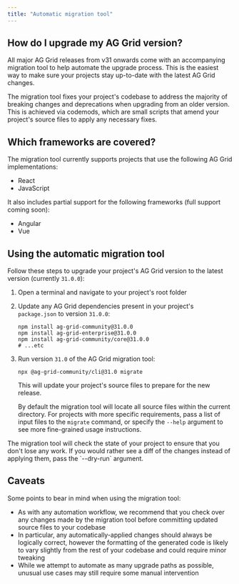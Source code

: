```yaml
---
title: "Automatic migration tool"
---
```


## How do I upgrade my AG Grid version?

All major AG Grid releases from v31 onwards come with an accompanying migration tool to help automate the upgrade process. This is the easiest way to make sure your projects stay up-to-date with the latest AG Grid changes.

The migration tool fixes your project's codebase to address the majority of breaking changes and deprecations when upgrading from an older version. This is achieved via codemods, which are small scripts that amend your project's source files to apply any necessary fixes.

## Which frameworks are covered?

The migration tool currently supports projects that use the following AG Grid implementations:

- React
- JavaScript

It also includes partial support for the following frameworks (full support coming soon):

- Angular
- Vue

##  Using the automatic migration tool

Follow these steps to upgrade your project's AG Grid version to the latest version (currently `31.0.0`):

1. Open a terminal and navigate to your project's root folder

2. Update any AG Grid dependencies present in your project's `package.json` to version `31.0.0`:

    ```
    npm install ag-grid-community@31.0.0
    npm install ag-grid-enterprise@31.0.0
    npm install ag-grid-community/core@31.0.0
    # ...etc
    ```

3. Run version `31.0` of the AG Grid migration tool:

    ```
    npx @ag-grid-community/cli@31.0 migrate
    ```

    This will update your project's source files to prepare for the new release.

    By default the migration tool will locate all source files within the current directory. For projects with more specific requirements, pass a list of input files to the `migrate` command, or specify the `--help` argument to see more fine-grained usage instructions.

<note>
The migration tool will check the state of your project to ensure that you don't lose any work. If you would rather see a diff of the changes instead of applying them, pass the `--dry-run` argument.
</note>

##  Caveats

Some points to bear in mind when using the migration tool:

- As with any automation workflow, we recommend that you check over any changes made by the migration tool before committing updated source files to your codebase
- In particular, any automatically-applied changes should always be logically correct, however the formatting of the generated code is likely to vary slightly from the rest of your codebase and could require minor tweaking
- While we attempt to automate as many upgrade paths as possible, unusual use cases may still require some manual intervention

